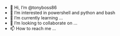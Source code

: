 - 👋 Hi, I’m @tonyboss86
- 👀 I’m interested in powershell and python and bash
- 🌱 I’m currently learning ...
- 💞️ I’m looking to collaborate on ...
- 📫 How to reach me ...

<!---
tonyboss86/tonyboss86 is a ✨ special ✨ repository because its `README.md` (this file) appears on your GitHub profile.
You can click the Preview link to take a look at your changes.
--->
